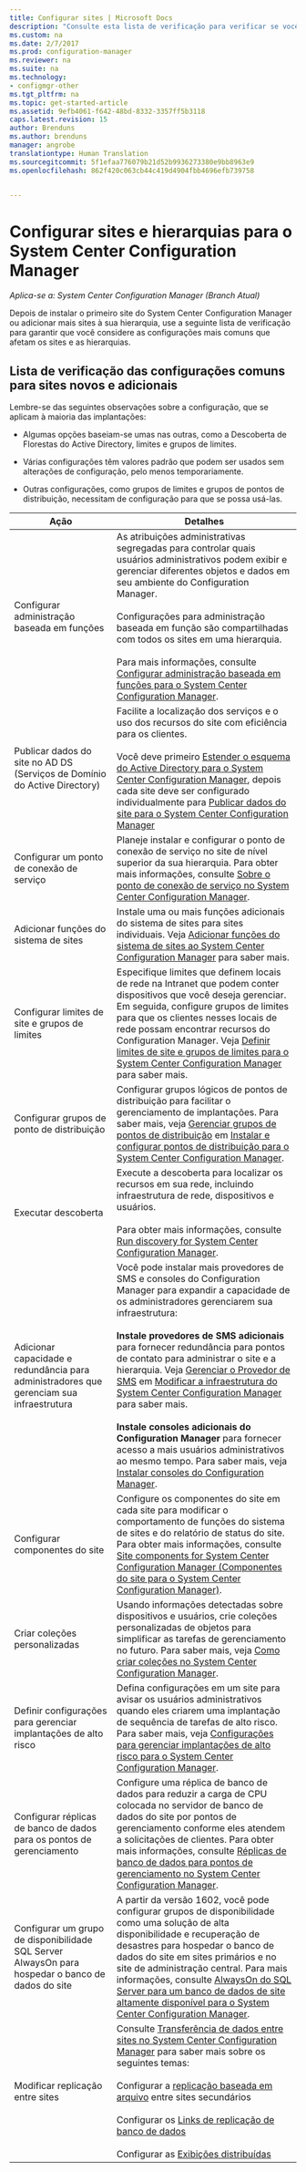 ```yaml
---
title: Configurar sites | Microsoft Docs
description: "Consulte esta lista de verificação para verificar se você considerou as configurações mais comuns que afetam os sites e as hierarquias."
ms.custom: na
ms.date: 2/7/2017
ms.prod: configuration-manager
ms.reviewer: na
ms.suite: na
ms.technology:
- configmgr-other
ms.tgt_pltfrm: na
ms.topic: get-started-article
ms.assetid: 9efb4061-f642-48bd-8332-3357ff5b3118
caps.latest.revision: 15
author: Brenduns
ms.author: brenduns
manager: angrobe
translationtype: Human Translation
ms.sourcegitcommit: 5f1efaa776079b21d52b9936273380e9bb8963e9
ms.openlocfilehash: 862f420c063cb44c419d4904fbb4696efb739758


---
```

# <a name="configure-sites-and-hierarchies-for-system-center-configuration-manager"></a>Configurar sites e hierarquias para o System Center Configuration Manager

*Aplica-se a: System Center Configuration Manager (Branch Atual)*

Depois de instalar o primeiro site do System Center Configuration Manager ou adicionar mais sites à sua hierarquia, use a seguinte lista de verificação para garantir que você considere as configurações mais comuns que afetam os sites e as hierarquias.  

## <a name="checklist-of-common-configurations-for-new-and-additional-sites"></a>Lista de verificação das configurações comuns para sites novos e adicionais  
Lembre-se das seguintes observações sobre a configuração, que se aplicam à maioria das implantações:

-   Algumas opções baseiam-se umas nas outras, como a Descoberta de Florestas do Active Directory, limites e grupos de limites.  

-   Várias configurações têm valores padrão que podem ser usados sem alterações de configuração, pelo menos temporariamente.  

-   Outras configurações, como grupos de limites e grupos de pontos de distribuição, necessitam de configuração para que se possa usá-las.  

|Ação|Detalhes|  
|------------|-------------|  
|Configurar administração baseada em funções|As atribuições administrativas segregadas para controlar quais usuários administrativos podem exibir e gerenciar diferentes objetos e dados em seu ambiente do Configuration Manager.<br /><br /> Configurações para administração baseada em função são compartilhadas com todos os sites em uma hierarquia.   <br/><br/>Para mais informações, consulte [Configurar administração baseada em funções para o System Center Configuration Manager](../../../../core/servers/deploy/configure/configure-role-based-administration.md).|  
|Publicar dados do site no AD DS (Serviços de Domínio do Active Directory)|Facilite a localização dos serviços e o uso dos recursos do site com eficiência para os clientes.<br /><br /> Você deve primeiro [Estender o esquema do Active Directory para o System Center Configuration Manager](../../../../core/plan-design/network/extend-the-active-directory-schema.md), depois cada site deve ser configurado individualmente para [Publicar dados do site para o System Center Configuration Manager](../../../../core/servers/deploy/configure/publish-site-data.md)|  
|Configurar um ponto de conexão de serviço|Planeje instalar e configurar o ponto de conexão de serviço no site de nível superior da sua hierarquia. Para obter mais informações, consulte [Sobre o ponto de conexão de serviço no System Center Configuration Manager](../../../../core/servers/deploy/configure/about-the-service-connection-point.md).|  
|Adicionar funções do sistema de sites|Instale uma ou mais funções adicionais do sistema de sites para sites individuais.  Veja [Adicionar funções do sistema de sites ao System Center Configuration Manager](../../../../core/servers/deploy/configure/add-site-system-roles.md) para saber mais.|  
|Configurar limites de site e grupos de limites|Especifique limites que definem locais de rede na Intranet que podem conter dispositivos que você deseja gerenciar. Em seguida, configure grupos de limites para que os clientes nesses locais de rede possam encontrar recursos do Configuration Manager. Veja [Definir limites de site e grupos de limites para o System Center Configuration Manager](../../../../core/servers/deploy/configure/define-site-boundaries-and-boundary-groups.md) para saber mais.|  
|Configurar grupos de ponto de distribuição|Configurar grupos lógicos de pontos de distribuição para facilitar o gerenciamento de implantações. Para saber mais, veja [Gerenciar grupos de pontos de distribuição](../../../../core/servers/deploy/configure/install-and-configure-distribution-points.md#bkmk_manage) em [Instalar e configurar pontos de distribuição para o System Center Configuration Manager](../../../../core/servers/deploy/configure/install-and-configure-distribution-points.md).|  
|Executar descoberta|Execute a descoberta para localizar os recursos em sua rede, incluindo infraestrutura de rede, dispositivos e usuários.<br /><br /> Para obter mais informações, consulte [Run discovery for System Center Configuration Manager](../../../../core/servers/deploy/configure/run-discovery.md).|  
|Adicionar capacidade e redundância para administradores que gerenciam sua infraestrutura|Você pode instalar mais provedores de SMS e consoles do Configuration Manager para expandir a capacidade de os administradores gerenciarem sua infraestrutura:<br /><br /> **Instale provedores de SMS adicionais** para fornecer redundância para pontos de contato para administrar o site e a hierarquia. Veja [Gerenciar o Provedor de SMS](../../../../core/servers/manage/modify-your-infrastructure.md#BKMK_ManageSMSprovider) em [Modificar a infraestrutura do System Center Configuration Manager](../../../../core/servers/manage/modify-your-infrastructure.md) para saber mais.<br /><br /> **Instale consoles adicionais do Configuration Manager** para fornecer acesso a mais usuários administrativos ao mesmo tempo. Para saber mais, veja [Instalar consoles do Configuration Manager](../../../../core/servers/deploy/install/install-consoles.md).|  
|Configurar componentes do site|Configure os componentes do site em cada site para modificar o comportamento de funções do sistema de sites e do relatório de status do site. Para obter mais informações, consulte [Site components for System Center Configuration Manager (Componentes do site para o System Center Configuration Manager)](../../../../core/servers/deploy/configure/site-components.md).|  
|Criar coleções personalizadas|Usando informações detectadas sobre dispositivos e usuários, crie coleções personalizadas de objetos para simplificar as tarefas de gerenciamento no futuro. Para saber mais, veja [Como criar coleções no System Center Configuration Manager](../../../../core/clients/manage/collections/create-collections.md).|  
|Definir configurações para gerenciar implantações de alto risco|Defina configurações em um site para avisar os usuários administrativos quando eles criarem uma implantação de sequência de tarefas de alto risco.  Para saber mais, veja [Configurações para gerenciar implantações de alto risco para o System Center Configuration Manager](../../../../protect/understand/settings-to-manage-high-risk-deployments.md).|  
|Configurar réplicas de banco de dados para os pontos de gerenciamento|Configure uma réplica de banco de dados para reduzir a carga de CPU colocada no servidor de banco de dados do site por pontos de gerenciamento conforme eles atendem a solicitações de clientes. Para obter mais informações, consulte [Réplicas de banco de dados para pontos de gerenciamento no System Center Configuration Manager](../../../../core/servers/deploy/configure/database-replicas-for-management-points.md).|  
|Configurar um grupo de disponibilidade SQL Server AlwaysOn para hospedar o banco de dados do site|A partir da versão 1602, você pode configurar grupos de disponibilidade como uma solução de alta disponibilidade e recuperação de desastres para hospedar o banco de dados do site em sites primários e no site de administração central. Para mais informações, consulte [AlwaysOn do SQL Server para um banco de dados de site altamente disponível para o System Center Configuration Manager](../../../../core/servers/deploy/configure/sql-server-alwayson-for-a-highly-available-site-database.md).|  
|Modificar replicação entre sites|Consulte [Transferência de dados entre sites no System Center Configuration Manager](../../../../core/servers/manage/data-transfers-between-sites.md) para saber mais sobre os seguintes temas:<br /><br /> Configurar a [replicação baseada em arquivo](../../../../core/servers/manage/data-transfers-between-sites.md#bkmk_fileroute) entre sites secundários<br /><br /> Configurar os [Links de replicação de banco de dados](../../../../core/servers/manage/data-transfers-between-sites.md#bkmk_Dblinks)<br /><br /> Configurar as [Exibições distribuídas](../../../../core/servers/manage/data-transfers-between-sites.md#bkmk_distviews)|  



<!--HONumber=Feb17_HO2-->


